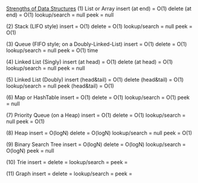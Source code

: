 <u>Strengths of Data Structures</u>
(1) List or Array
insert (at end) = O(1)
delete (at end) = O(1)
lookup/search = null
peek = null

(2) Stack (LIFO style)
insert = O(1)
delete = O(1)
lookup/search = null
peek = O(1)

(3) Queue (FIFO style; on a Doubly-Linked-List)
insert = O(1)
delete = O(1)
lookup/search = null
peek = O(1) time

(4) Linked List (Singly)
insert (at head) = O(1)
delete (at head) = O(1)
lookup/search = null
peek = null

(5) Linked List (Doubly)
insert (head&tail) = O(1)
delete (head&tail) = O(1)
lookup/search = null
peek (head&tail) = O(1)

(6) Map or HashTable
insert = O(1)
delete = O(1)
lookup/search = O(1)
peek = null

(7) Priority Queue (on a Heap)
insert = O(1)
delete = O(1)
lookup/search = null
peek = O(1)

(8) Heap
insert = O(logN)
delete = O(logN)
lookup/search = null
peek = O(1)

(9) Binary Search Tree
insert = O(logN)
delete = O(logN)
lookup/search = O(logN)
peek = null

(10) Trie
insert = 
delete = 
lookup/search = 
peek = 

(11) Graph
insert = 
delete = 
lookup/search = 
peek = 